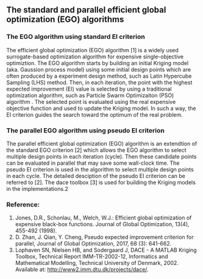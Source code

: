 ## The standard and parallel efficient global optimization (EGO) algorithms

### The EGO algorithm using standard EI criterion
The efficient global optimization (EGO) algorithm [1] is a widely used surrogate-based optimization algorithm for expensive single-objective optimiztion. The EGO algorithm starts by building an initial Kriging model (aka. Gaussion process model) using some initial design points which are often produced by a experiment design method, such as Latin Hypercube Sampling (LHS) method. Then, in each iteration, the point with the highest expected improvement (EI) value is selected  by using a traditional optimization algorithm, such as Particle Swarm Optimizaiton (PSO) algorithm . The selected point is evaluated using the real expensive objective function and used to update the Kriging model. In such a way, the EI criterion guides the search toward the optimum of the real problem.

### The parallel EGO algorithm using pseudo EI criterion
The parallel efficient global optimization (EGO) algorithm is an extendtion of the standard EGO criterion [2] which allows the EGO algorithm to select multiple design points in each iteration (cycle). Then these candidate points can be evaluated in parallel that may save some wall-clock time. The pseudo EI criterion is used in the algorithm to select multiple design points in each cycle. The detailed desciption of the pseudo EI criterion can be referred to [2]. The dace toolbox [3] is used for building the Kriging models in the implementations.2

### Reference:
1. Jones, D.R., Schonlau, M., Welch, W.J.: Efficient global optimization of expensive black-box functions. Journal of Global Optimization, 13(4), 455-492 (1998).
2. D. Zhan, J. Qian, Y. Cheng, Pseudo expected improvement criterion for parallel, Journal of Global Optimization, 2017, 68 (3): 641-662. 
3. Lophaven SN, Nielsen HB, and Sodergaard J, DACE - A MATLAB Kriging Toolbox, Technical Report IMM-TR-2002-12, Informatics and Mathematical Modelling, Technical University of Denmark, 2002. Available at: http://www2.imm.dtu.dk/projects/dace/.
